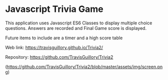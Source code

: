 # Javascript Trivia Game

This application uses Javascript ES6 Classes to display multiple choice questions.
Answers are recorded and Final Game score is displayed. 

Future items to include are a timer and a high score table

Web link:   https://travisguillory.github.io/Trivia2/

Repository: https://github.com/TravisGuillory/Trivia2

(https://github.com/TravisGuillory/Trivia2/blob/master/assets/img/screen.png)
